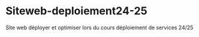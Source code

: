 # Siteweb-deploiement24-25
Site web déployer et optimiser lors du cours déploiement de services 24/25
